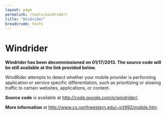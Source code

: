 ```yaml
---
layout: page
permalink: /tools/windrider/
title: "Windrider"
breadcrumb: tests
---
```


# Windrider

**Windrider has been decommissioned on 01/17/2013. The source code will be still available at the link provided below.**

WindRider attempts to detect whether your mobile provider is performing application or service specific differentiation, such as prioritizing or slowing traffic to certain websites, applications, or content.

**Source code** is available at <http://code.google.com/p/windrider/>.

**More information** at <http://www.cs.northwestern.edu/~ict992/mobile.htm>.